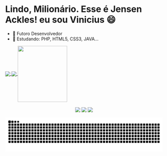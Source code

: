 <h1> Lindo, Milionário. Esse é Jensen Ackles! eu sou Vinicius 😄</h1>

- 🔭 Futoro Desenvolvedor 
- 🌱 Estudando: PHP, HTML5, CSS3, JAVA...

<div>
  <a href="https://github.com/vsmesquita">
  <img height="180em"   align="center" src="https://github-readme-stats.vercel.app/api?username=vsmesquita&show_icons=true&theme=jolly&include_all_commits=true&count_private=true"/>
  <img height="180em"  align="center" src="https://github-readme-stats.vercel.app/api/top-langs/?username=vsmesquita&&layout=compact&hide=shell&theme=jolly"/>

  <img align="center" width="158" height="180" src="https://64.media.tumblr.com/d3502f7a763d7764bbb4aa35a35d0392/tumblr_o64bqgiGWd1qc9dlro1_500.gifv">
</div>
 <br>
<div  align="center"> 
  <a href="https://www.youtube.com/channel/UCaq99wBp2W-GIy73gpCiyxQ" target="_blank"><img src="https://img.shields.io/badge/-Youtube-%23EA4335?style=for-the-badge&logo=youtube&logoColor=white" target="_blank"></a>
  <a href="https://www.instagram.com/viniciusmsqt/" target="_blank"><img src="https://img.shields.io/badge/-Instagram-%23E4405F?style=for-the-badge&logo=instagram&logoColor=white" target="_blank"></a>
  <a href="https://www.linkedin.com/in/vinicius-mesquita-60770a150/" target="_blank"><img src="https://img.shields.io/badge/-LinkedIn-%230077B5?style=for-the-badge&logo=linkedin&logoColor=white" target="_blank"></a> 
 
  ![Snake animation](https://github.com/vsmesquita/vsmesquita/blob/output/github-contribution-grid-snake.svg)
 
</div>
 


